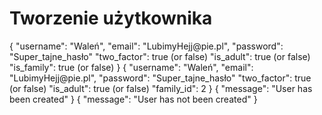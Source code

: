 # Tworzenie użytkownika

<api-endpoint openapi-path="./../openapi.yaml" endpoint="/users" method="post">

<request>

<sample title="Basic Query">
{
  "username": "Waleń",
  "email": "LubimyHejj@pie.pl",
  "password": "Super_tajne_hasło"
  "two_factor": true (or false)
  "is_adult": true (or false)
  "is_family": true (or false) 
}
</sample>
<sample title="Joining to the family">
{
  "username": "Waleń",
  "email": "LubimyHejj@pie.pl",
  "password": "Super_tajne_hasło"
  "two_factor": true (or false)
  "is_adult": true (or false)
  "family_id": 2
}
</sample>

</request>

<response type="201">

<sample>
    {
        "message": "User has been created"
    }
</sample>

</response>
<response type="400">

<sample>
    {
        "message": "User has not been created"
    }
</sample>

</response>

</api-endpoint>
